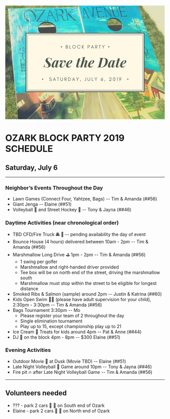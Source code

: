 ![Ozark Block Party](/assets/images/bpsign.jpg "Ozark Block Party")

# OZARK BLOCK PARTY 2019 SCHEDULE 
## Saturday, July 6

-----

### Neighbor’s Events Throughout the Day
* Lawn Games (Connect Four, Yahtzee, Bags) -- Tim & Amanda (##56)
* Giant Jenga -- Elaine (##51)
* Volleyball 🏐 and Street Hockey 🏒 -- Tony & Jayna (##46)

### Daytime Activities (near chronological order)
* TBD CFD/Fire Truck 🚔 🚒 -- pending availability the day of event
* Bounce House (4 hours) delivered between 10am - 2pm -- Tim & Amanda (##56)
* Marshmallow Long Drive ⛳️ 1pm - 2pm -- Tim & Amanda (##56)
  * 1 swing per golfer
  * Marshmallow and right-handed driver provided
  * Tee box will be on north end of the street, driving the marshmallow south
  * Marshmallow must stop within the street to be eligible for longest distance
* Smoked Ribs & Salmon (sample) around 2pm -- Justin & Katrina (##60)
* Kids Open Swim 🏊‍♂️  (please have adult supervision for your child), 2:30pm - 3:30pm -- Tim & Amanda (##56)
* Bags Tournament 3:30pm -- Mo
  * Please register your team of 2 throughout the day
  * Single elimination tournament
  * Play up to 15, except championship play up to 21
* Ice Cream 🍦 Treats for kids around 4pm -- Pat & Anne (##44)
* DJ 🎵 on the block 4pm - 8pm -- $300 Elaine (##51)

### Evening Activities
* Outdoor Movie 🍿 at Dusk (Movie TBD) -- Elaine (##51)
* Late Night Volleyball 🏐 Game around 10pm -- Tony & Jayna (##46)
* Fire pit 🔥 after Late Night Volleyball Game -- Tim & Amanda (##56)

-------

## Volunteers needed
* ??? - park 2 cars 🚗 🚙 on South end of Ozark
* Elaine - park 2 cars 🚙 🚗 on North end of Ozark
